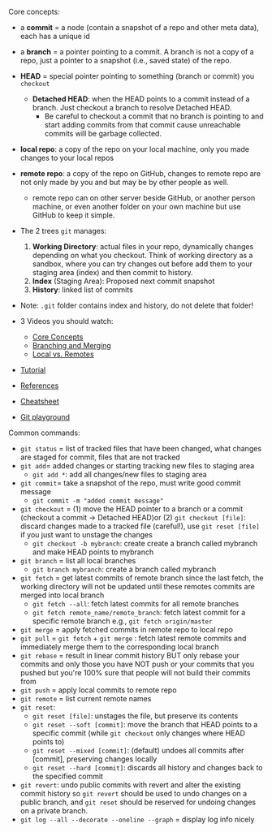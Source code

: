 Core concepts:

- a **commit** = a node (contain a snapshot of a repo and other meta data), each has a unique id 
- a **branch** = a pointer pointing to a commit. A branch is not a copy of a repo, just a pointer to a snapshot (i.e., saved state) of the repo. 
- **HEAD** = special pointer pointing to something (branch or commit) you `checkout`
     - **Detached HEAD**: when the HEAD points to a commit instead of a branch. Just checkout a branch to resolve Detached HEAD. 
        - Be careful to checkout a commit that no branch is pointing to and start adding commits from that commit cause unreachable commits will be garbage collected. 
- **local repo**: a copy of the repo on your local machine, only you made changes to your local repos
- **remote repo**: a copy of the repo on GitHub, changes to remote repo are not only made by you and but may be by other people as well.
    - remote repo can on other server beside GitHub, or another person machine, or even another folder on your own machine but use GitHub to keep it simple.
- The 2 trees `git` manages: 
    1. **Working Directory**: actual files in your repo, dynamically changes depending on what you checkout. Think of working directory as a sandbox, where you can try changes out before add them to your staging area (index) and then commit to history.
    2. **Index** (Staging Area): Proposed next commit snapshot 
    3. **History**: linked list of commits 

- Note: `.git` folder contains index and history, do not delete that folder!

- 3 Videos you should watch:
    - [Core Concepts](https://www.youtube.com/watch?v=uR6G2v_WsRA)
    - [Branching and Merging](https://www.youtube.com/watch?v=FyAAIHHClqI)
    - [Local vs. Remotes](https://www.youtube.com/watch?v=Gg4bLk8cGNo)

- [Tutorial](https://git-scm.com/book/en/v2/Getting-Started-About-Version-Control)

- [References](https://git-scm.com/docs)

- [Cheatsheet](https://www.atlassian.com/git/tutorials/atlassian-git-cheatsheet)

- [Git playground](http://git-school.github.io/visualizing-git/)

Common commands:

- `git status` = list of tracked files that have been changed, what changes are staged for commit, files that are not tracked
- `git add`= added changes or starting tracking new files to staging area 
    - `git add *`: add all changes/new files to staging area
- `git commit`= take a snapshot of the repo, must write good commit message
    - `git commit -m "added commit message"`
- `git checkout` = (1) move the HEAD pointer to a branch or a commit (checkout a commit -> Detached HEAD)or (2) `git checkout [file]`: discard changes made to a tracked file (careful!), use `git reset [file]` if you just want to unstage the changes 
    - `git checkout -b mybranch`: create create a branch called mybranch and make HEAD points to mybranch
- `git branch` = list all local branches
    - `git branch mybranch`: create a branch called mybranch 
- `git fetch` = get latest commits of remote branch since the last fetch, the working directory will not be updated until these remotes commits are merged into local branch
    - `git fetch --all`: fetch latest commits for all remote branches 
    - `git fetch remote_name/remote_branch`: fetch latest commit for a specific remote branch e.g., `git fetch origin/master` 
- `git merge` = apply fetched commits in remote repo to local repo
- `git pull` = `git fetch` + `git merge` : fetch latest remote commits and immediately merge them to the corresponding local branch
- `git rebase` = result in linear commit history BUT only rebase your commits and only those you have NOT push or your commits that you pushed but you're 100% sure that people will not build their commits from
- `git push` = apply local commits to remote repo
- `git remote` = list current remote names
- `git reset`:
    - `git reset [file]`: unstages the file, but preserve its contents 
    - `git reset --soft [commit]`: move the branch that HEAD points to a specific commit (while `git checkout` only changes where HEAD points to)
    - `git reset --mixed [commit]`: (default) undoes all commits after [commit], preserving changes locally
    - `git reset --hard [commit]`: discards all history and changes back to the specified commit
- `git revert`: undo public commits with revert and alter the existing commit history so `git revert` should be used to undo changes on a public branch, and `git reset` should be reserved for undoing changes on a private branch. 
- `git log --all --decorate --oneline --graph` = display log info nicely

